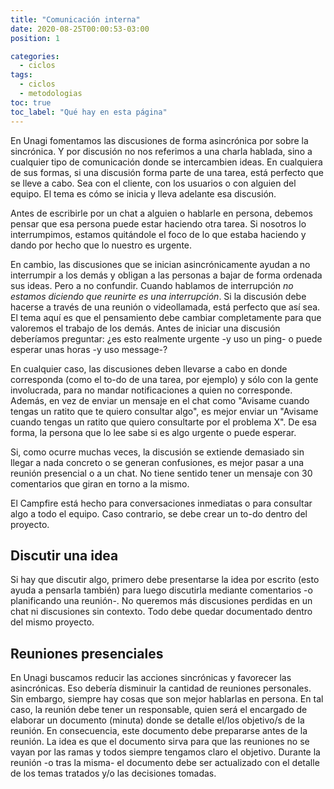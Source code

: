 ```yaml
---
title: "Comunicación interna"
date: 2020-08-25T00:00:53-03:00
position: 1

categories:
  - ciclos
tags:
  - ciclos
  - metodologias
toc: true
toc_label: "Qué hay en esta página"
---
```

En Unagi fomentamos las discusiones de forma asincrónica por sobre la sincrónica. Y por discusión no nos referimos a una charla hablada, sino a cualquier tipo de comunicación donde se intercambien ideas. En cualquiera de sus formas, si una discusión forma parte de una tarea, está perfecto que se lleve a cabo. Sea con el cliente, con los usuarios o con alguien del equipo. El tema es cómo se inicia y lleva adelante esa discusión.

Antes de escribirle por un chat a alguien o hablarle en persona, debemos pensar que esa persona puede estar haciendo otra tarea. Si nosotros lo interrumpimos, estamos quitándole el foco de lo que estaba haciendo y dando por hecho que lo nuestro es urgente.

En cambio, las discusiones que se inician asincrónicamente ayudan a no interrumpir a los demás y obligan a las personas a bajar de forma ordenada sus ideas. Pero a no confundir. Cuando hablamos de interrupción *no estamos diciendo que reunirte es una interrupción*. Si la discusión debe hacerse a través de una reunión o videollamada, está perfecto que así sea. El tema aquí es que el pensamiento debe cambiar completamente para que valoremos el trabajo de los demás. Antes de iniciar una discusión deberíamos preguntar: ¿es esto realmente urgente -y uso un ping- o puede esperar unas horas -y uso message-?

En cualquier caso, las discusiones deben llevarse a cabo en donde corresponda (como el to-do de una tarea, por ejemplo) y sólo con la gente involucrada, para no mandar notificaciones a quien no corresponde. Además, en vez de enviar un mensaje en el chat como "Avisame cuando tengas un ratito que te quiero consultar algo", es mejor enviar un "Avisame cuando tengas un ratito que quiero consultarte por el problema X". De esa forma, la persona que lo lee sabe si es algo urgente o puede esperar.

Si, como ocurre muchas veces, la discusión se extiende demasiado sin llegar a nada concreto o se generan confusiones, es mejor pasar a una reunión presencial o a un chat. No tiene sentido tener un mensaje con 30 comentarios que giran en torno a la mismo.

El Campfire está hecho para conversaciones inmediatas o para consultar algo a todo el equipo. Caso contrario, se debe crear un to-do dentro del proyecto.

## Discutir una idea
Si hay que discutir algo, primero debe presentarse la idea por escrito (esto ayuda a pensarla también) para luego discutirla mediante comentarios -o planificando una reunión-.
No queremos más discusiones perdidas en un chat ni discusiones sin contexto. Todo debe quedar documentado dentro del mismo proyecto.

## Reuniones presenciales
En Unagi buscamos reducir las acciones sincrónicas y favorecer las asincrónicas. Eso debería disminuir la cantidad de reuniones personales. Sin embargo, siempre hay cosas que son mejor hablarlas en persona. En tal caso, la reunión debe tener un responsable, quien será el encargado de elaborar un documento (minuta) donde se detalle el/los objetivo/s de la reunión. En consecuencia, este documento debe prepararse antes de la reunión. La idea es que el documento sirva para que las reuniones no se vayan por las ramas y todos siempre tengamos claro el objetivo. Durante la reunión -o tras la misma- el documento debe ser actualizado con el detalle de los temas tratados y/o las decisiones tomadas.

